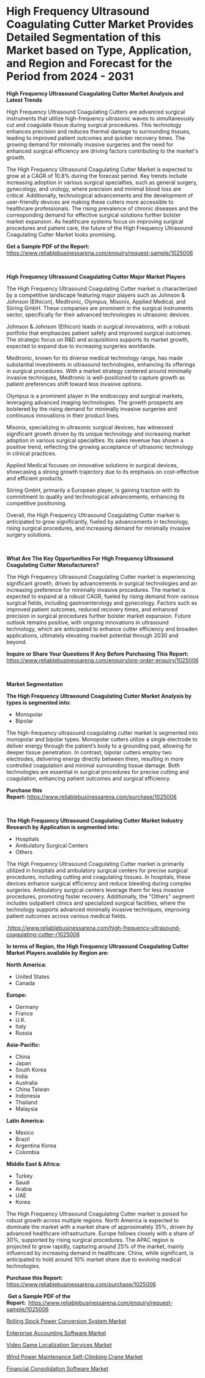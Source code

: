 <p><h1>High Frequency Ultrasound Coagulating Cutter Market Provides Detailed Segmentation of this Market based on Type, Application, and Region and Forecast for the Period from 2024 - 2031</h1></p><p><strong>High Frequency Ultrasound Coagulating Cutter Market Analysis and Latest Trends</strong></p>
<p><p>High Frequency Ultrasound Coagulating Cutters are advanced surgical instruments that utilize high-frequency ultrasonic waves to simultaneously cut and coagulate tissue during surgical procedures. This technology enhances precision and reduces thermal damage to surrounding tissues, leading to improved patient outcomes and quicker recovery times. The growing demand for minimally invasive surgeries and the need for enhanced surgical efficiency are driving factors contributing to the market's growth.</p><p>The High Frequency Ultrasound Coagulating Cutter Market is expected to grow at a CAGR of 10.8% during the forecast period. Key trends include increasing adoption in various surgical specialties, such as general surgery, gynecology, and urology, where precision and minimal blood loss are critical. Additionally, technological advancements and the development of user-friendly devices are making these cutters more accessible to healthcare professionals. The rising prevalence of chronic diseases and the corresponding demand for effective surgical solutions further bolster market expansion. As healthcare systems focus on improving surgical procedures and patient care, the future of the High Frequency Ultrasound Coagulating Cutter Market looks promising.</p></p>
<p><strong>Get a Sample PDF of the Report:&nbsp;</strong> <a href="https://www.reliablebusinessarena.com/enquiry/request-sample/1025006?utm_campaign=1766&utm_medium=2&utm_source=Github&utm_content=ia&utm_term=05122024&utm_id=high-frequency-ultrasound-coagulating-cutter">https://www.reliablebusinessarena.com/enquiry/request-sample/1025006</a></p>
<p>&nbsp;</p>
<p><strong>High Frequency Ultrasound Coagulating Cutter Major Market Players</strong></p>
<p><p>The High Frequency Ultrasound Coagulating Cutter market is characterized by a competitive landscape featuring major players such as Johnson & Johnson (Ethicon), Medtronic, Olympus, Misonix, Applied Medical, and Söring GmbH. These companies are prominent in the surgical instruments sector, specifically for their advanced technologies in ultrasonic devices.</p><p>Johnson & Johnson (Ethicon) leads in surgical innovations, with a robust portfolio that emphasizes patient safety and improved surgical outcomes. The strategic focus on R&D and acquisitions supports its market growth, expected to expand due to increasing surgeries worldwide.</p><p>Medtronic, known for its diverse medical technology range, has made substantial investments in ultrasound technologies, enhancing its offerings in surgical procedures. With a market strategy centered around minimally invasive techniques, Medtronic is well-positioned to capture growth as patient preferences shift toward less invasive options.</p><p>Olympus is a prominent player in the endoscopy and surgical markets, leveraging advanced imaging technologies. The growth prospects are bolstered by the rising demand for minimally invasive surgeries and continuous innovations in their product lines.</p><p>Misonix, specializing in ultrasonic surgical devices, has witnessed significant growth driven by its unique technology and increasing market adoption in various surgical specialties. Its sales revenue has shown a positive trend, reflecting the growing acceptance of ultrasonic technology in clinical practices.</p><p>Applied Medical focuses on innovative solutions in surgical devices, showcasing a strong growth trajectory due to its emphasis on cost-effective and efficient products.</p><p>Söring GmbH, primarily a European player, is gaining traction with its commitment to quality and technological advancements, enhancing its competitive positioning.</p><p>Overall, the High Frequency Ultrasound Coagulating Cutter market is anticipated to grow significantly, fueled by advancements in technology, rising surgical procedures, and increasing demand for minimally invasive surgery solutions.</p></p>
<p>&nbsp;</p>
<p><strong>What Are The Key Opportunities For High Frequency Ultrasound Coagulating Cutter Manufacturers?</strong></p>
<p><p>The High Frequency Ultrasound Coagulating Cutter market is experiencing significant growth, driven by advancements in surgical technologies and an increasing preference for minimally invasive procedures. The market is expected to expand at a robust CAGR, fueled by rising demand from various surgical fields, including gastroenterology and gynecology. Factors such as improved patient outcomes, reduced recovery times, and enhanced precision in surgical procedures further bolster market expansion. Future outlook remains positive, with ongoing innovations in ultrasound technology, which are anticipated to enhance cutter efficiency and broaden applications, ultimately elevating market potential through 2030 and beyond.</p></p>
<p><strong>Inquire or Share Your Questions If Any Before Purchasing This Report:</strong> <a href="https://www.reliablebusinessarena.com/enquiry/pre-order-enquiry/1025006?utm_campaign=1766&utm_medium=2&utm_source=Github&utm_content=ia&utm_term=05122024&utm_id=high-frequency-ultrasound-coagulating-cutter">https://www.reliablebusinessarena.com/enquiry/pre-order-enquiry/1025006</a></p>
<p>&nbsp;</p>
<p><strong>Market Segmentation</strong></p>
<p><strong>The High Frequency Ultrasound Coagulating Cutter Market Analysis by types is segmented into:</strong></p>
<p><ul><li>Monopolar</li><li>Bipolar</li></ul></p>
<p><p>The high-frequency ultrasound coagulating cutter market is segmented into monopolar and bipolar types. Monopolar cutters utilize a single electrode to deliver energy through the patient’s body to a grounding pad, allowing for deeper tissue penetration. In contrast, bipolar cutters employ two electrodes, delivering energy directly between them, resulting in more controlled coagulation and minimal surrounding tissue damage. Both technologies are essential in surgical procedures for precise cutting and coagulation, enhancing patient outcomes and surgical efficiency.</p></p>
<p><strong>Purchase this Report:&nbsp;</strong><a href="https://www.reliablebusinessarena.com/purchase/1025006?utm_campaign=1766&utm_medium=2&utm_source=Github&utm_content=ia&utm_term=05122024&utm_id=high-frequency-ultrasound-coagulating-cutter">https://www.reliablebusinessarena.com/purchase/1025006</a></p>
<p>&nbsp;</p>
<p><strong>The High Frequency Ultrasound Coagulating Cutter Market Industry Research by Application is segmented into:</strong></p>
<p><ul><li>Hospitals</li><li>Ambulatory Surgical Centers</li><li>Others</li></ul></p>
<p><p>The High Frequency Ultrasound Coagulating Cutter market is primarily utilized in hospitals and ambulatory surgical centers for precise surgical procedures, including cutting and coagulating tissues. In hospitals, these devices enhance surgical efficiency and reduce bleeding during complex surgeries. Ambulatory surgical centers leverage them for less invasive procedures, promoting faster recovery. Additionally, the "Others" segment includes outpatient clinics and specialized surgical facilities, where the technology supports advanced minimally invasive techniques, improving patient outcomes across various medical fields.</p></p>
<p><a href="https://www.reliablebusinessarena.com/high-frequency-ultrasound-coagulating-cutter-r1025006?utm_campaign=1766&utm_medium=2&utm_source=Github&utm_content=ia&utm_term=05122024&utm_id=high-frequency-ultrasound-coagulating-cutter">&nbsp;https://www.reliablebusinessarena.com/high-frequency-ultrasound-coagulating-cutter-r1025006</a></p>
<p><strong>In terms of Region, the High Frequency Ultrasound Coagulating Cutter Market Players available by Region are:</strong></p>
<p>
    <p> <strong> North America: </strong>
        <ul>
            <li>United States</li>
            <li>Canada</li>
        </ul>
        </p> 
    <p> <strong> Europe: </strong>
        <ul>
            <li>Germany</li>
            <li>France</li>
            <li>U.K.</li>
            <li>Italy</li>
            <li>Russia</li>
        </ul>
        </p> 
    <p> <strong> Asia-Pacific: </strong>
        <ul>
            <li>China</li>
            <li>Japan</li>
            <li>South Korea</li>
            <li>India</li>
            <li>Australia</li>
            <li>China Taiwan</li>
            <li>Indonesia</li>
            <li>Thailand</li>
            <li>Malaysia</li>
        </ul>
        </p> 
    <p> <strong> Latin America: </strong>
        <ul>
            <li>Mexico</li>
            <li>Brazil</li>
            <li>Argentina Korea</li>
            <li>Colombia</li>
        </ul>
        </p> 
    <p> <strong> Middle East & Africa: </strong>
        <ul>
            <li>Turkey</li>
            <li>Saudi</li>
            <li>Arabia</li>
            <li>UAE</li>
            <li>Korea</li>
        </ul>
    </p>
    </p>
<p><p>The High Frequency Ultrasound Coagulating Cutter market is poised for robust growth across multiple regions. North America is expected to dominate the market with a market share of approximately 35%, driven by advanced healthcare infrastructure. Europe follows closely with a share of 30%, supported by rising surgical procedures. The APAC region is projected to grow rapidly, capturing around 25% of the market, mainly influenced by increasing demand in healthcare. China, while significant, is anticipated to hold around 10% market share due to evolving medical technologies.</p></p>
<p><strong>Purchase this Report: </strong><a href="https://www.reliablebusinessarena.com/purchase/1025006?utm_campaign=1766&utm_medium=2&utm_source=Github&utm_content=ia&utm_term=05122024&utm_id=high-frequency-ultrasound-coagulating-cutter">https://www.reliablebusinessarena.com/purchase/1025006</a></p>
<p>&nbsp;<strong>Get a Sample PDF of the Report:&nbsp;&nbsp;</strong><a href="https://www.reliablebusinessarena.com/enquiry/request-sample/1025006?utm_campaign=1766&utm_medium=2&utm_source=Github&utm_content=ia&utm_term=05122024&utm_id=high-frequency-ultrasound-coagulating-cutter">https://www.reliablebusinessarena.com/enquiry/request-sample/1025006</a></p>
<p><strong></strong></p>
<p><p><a href="https://github.com/flnordan65e0/Market-Research-Report-List-1/blob/main/rolling-stock-power-conversion-system-market.md?utm_campaign=1766&utm_medium=2&utm_source=Github&utm_content=ia&utm_term=05122024&utm_id=high-frequency-ultrasound-coagulating-cutter">Rolling Stock Power Conversion System Market</a></p><p><a href="https://www.linkedin.com/pulse/enterprise-accounting-software-market-segmentation-geographical-7imue?utm_campaign=1766&utm_medium=2&utm_source=Github&utm_content=ia&utm_term=05122024&utm_id=high-frequency-ultrasound-coagulating-cutter">Enterprise Accounting Software Market</a></p><p><a href="https://issuu.com/reportprime-2/docs/video-game-localization-services-market-size-2030.?utm_campaign=1766&utm_medium=2&utm_source=Github&utm_content=ia&utm_term=05122024&utm_id=high-frequency-ultrasound-coagulating-cutter">Video Game Localization Services Market</a></p><p><a href="https://issuu.com/reportprime-2/docs/wind-power-maintenance-self-climbing-crane-market-?utm_campaign=1766&utm_medium=2&utm_source=Github&utm_content=ia&utm_term=05122024&utm_id=high-frequency-ultrasound-coagulating-cutter">Wind Power Maintenance Self-Climbing Crane Market</a></p><p><a href="https://www.linkedin.com/pulse/navigating-global-financial-consolidation-software-market-tnawe?utm_campaign=1766&utm_medium=2&utm_source=Github&utm_content=ia&utm_term=05122024&utm_id=high-frequency-ultrasound-coagulating-cutter">Financial Consolidation Software Market</a></p></p>